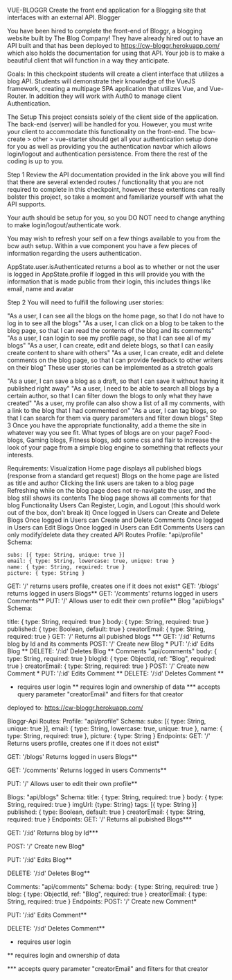 VUE-BLOGGR
Create the front end application for a Blogging site that interfaces with an external API.
Blogger


You have been hired to complete the front-end of Bloggr, a blogging website built by The Blog Company! They have already hired out to have an API built and that has been deployed to https://cw-bloggr.herokuapp.com/ which also holds the documentation for using that API. Your job is to make a beautiful client that will function in a way they anticipate.

Goals:
In this checkpoint students will create a client interface that utilizes a blog API. Students will demonstrate their knowledge of the VueJS framework, creating a multipage SPA application that utilizes Vue, and Vue-Router. In addition they will work with Auth0 to manage client Authentication.

The Setup
This project consists solely of the client side of the application. The back-end (server) will be handled for you. However, you must write your client to accommodate this functionality on the front-end. The bcw-create > other > vue-starter should get all your authentication setup done for you as well as providing you the authentication navbar which allows login/logout and authentication persistence. From there the rest of the coding is up to you.

Step 1
Review the API documentation provided in the link above you will find that there are several extended routes / functionality that you are not required to complete in this checkpoint, however these extentions can really bolster this project, so take a moment and familiarize yourself with what the API supports.

Your auth should be setup for you, so you DO NOT need to change anything to make login/logout/authenticate work.

You may wish to refresh your self on a few things available to you from the bcw auth setup. Within a vue component you have a few pieces of information regarding the users authentication.

AppState.user.isAuthenticated returns a bool as to whether or not the user is logged in
AppState.profile if logged in this will provide you with the information that is made public from their login, this includes things like email, name and avatar

Step 2
You will need to fulfill the following user stories:

"As a user, I can see all the blogs on the home page, so that I do not have to log in to see all the blogs"
"As a user, I can click on a blog to be taken to the blog page, so that I can read the contents of the blog and its comments"
"As a user, I can login to see my profile page, so that I can see all of my blogs"
"As a user, I can create, edit and delete blogs, so that I can easily create content to share with others"
"As a user, I can create, edit and delete comments on the blog page, so that I can provide feedback to other writers on their blog"
These user stories can be implemented as a stretch goals

"As a user, I can save a blog as a draft, so that I can save it without having it published right away"
"As a user, I need to be able to search all blogs by a certain author, so that I can filter down the blogs to only what they have created"
"As a user, my profile can also show a list of all my comments, with a link to the blog that I had commented on"
"As a user, I can tag blogs, so that I can search for them via query parameters and filter down blogs"
Step 3
Once you have the appropriate functionality, add a theme the site in whatever way you see fit. What types of blogs are on your page? Food-blogs, Gaming blogs, Fitness blogs, add some css and flair to increase the look of your page from a simple blog engine to something that reflects your interests.

Requirements:
Visualization
 Home page displays all published blogs (response from a standard get request)
 Blogs on the home page are listed as title and author
 Clicking the link users are taken to a blog page
 Refreshing while on the blog page does not re-navigate the user, and the blog still shows its contents
 The blog page shows all comments for that blog
Functionality
 Users Can Register, Login, and Logout (this should work out of the box, don't break it)
 Once logged in Users can Create and Delete Blogs
 Once logged in Users can Create and Delete Comments
 Once logged in Users can Edit Blogs
 Once logged in Users can Edit Comments
 Users can only modify/delete data they created
API Routes
Profile: "api/profile"
Schema:

    subs: [{ type: String, unique: true }]
    email: { type: String, lowercase: true, unique: true }
    name: { type: String, required: true }
    picture: { type: String }
GET: '/' returns users profile, creates one if it does not exist*
GET: '/blogs' returns logged in users Blogs**
GET: '/comments' returns logged in users Comments**
PUT: '/' Allows user to edit their own profile**
Blog "api/blogs"
Schema:

  title: { type: String, required: true }
  body: { type: String, required: true }
  published: { type: Boolean, default: true }
  creatorEmail: { type: String, required: true }
GET: '/' Returns all pubished blogs ***
GET: '/:id' Returns blog by Id and its comments
POST: '/' Create new Blog *
PUT: '/:id' Edits Blog **
DELETE: '/:id' Deletes Blog **
Comments "api/comments"
  body: { type: String, required: true }
  blogId: { type: ObjectId, ref: "Blog", required: true }
  creatorEmail: { type: String, required: true }
POST: '/' Create new Comment *
PUT: '/:id' Edits Comment **
DELETE: '/:id' Deletes Comment **
* requires user login
** requires login and ownership of data
*** accepts query parameter "creatorEmail" and filters for that creator

deployed to: https://cw-bloggr.herokuapp.com/





Bloggr-Api
Routes:
Profile: "api/profile"
Schema:
subs: [{ type: String, unique: true }],
email: { type: String, lowercase: true, unique: true },
name: { type: String, required: true },
picture: { type: String }
Endpoints:
GET: '/'
Returns users profile, creates one if it does not exist*

GET: '/blogs'
Returns logged in users Blogs**

GET: '/comments'
Returns logged in users Comments**

PUT: '/'
Allows user to edit their own profile**

Blogs: "api/blogs"
Schema:
title: { type: String, required: true }
body: { type: String, required: true }
imgUrl: {type: String}
tags: [{ type: String }]
published: { type: Boolean, default: true }
creatorEmail: { type: String, required: true }
Endpoints:
GET: '/'
Returns all pubished Blogs***

GET: '/:id'
Returns blog by Id***

POST: '/'
Create new Blog*

PUT: '/:id'
Edits Blog**

DELETE: '/:id'
Deletes Blog**

Comments: "api/comments"
Schema:
body: { type: String, required: true }
blog: { type: ObjectId, ref: "Blog", required: true }
creatorEmail: { type: String, required: true }
Endpoints:
POST: '/'
Create new Comment*

PUT: '/:id'
Edits Comment**

DELETE: '/:id'
Deletes Comment**

* requires user login

** requires login and ownership of data

*** accepts query parameter "creatorEmail" and filters for that creator



